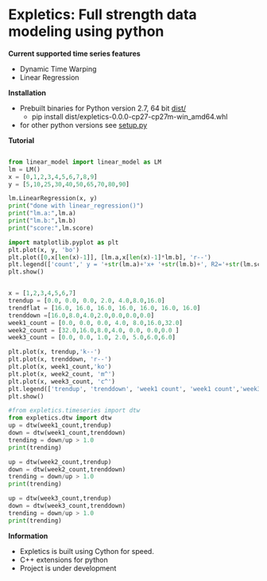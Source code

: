 # Expletics: Full strength data modeling using python

**Current supported time series features**
* Dynamic Time Warping
* Linear Regression

**Installation**
* Prebuilt binaries for Python version 2.7, 64 bit [dist/](https://github.com/jaredbebb/expletics/tree/master/expletics/dist)
  * pip install dist/expletics-0.0.0-cp27-cp27m-win_amd64.whl
* for other python versions see [setup.py](https://github.com/jaredbebb/expletics/blob/master/expletics/setup.py)


**Tutorial**

```python

from linear_model import linear_model as LM
lm = LM()
x = [0,1,2,3,4,5,6,7,8,9]
y = [5,10,25,30,40,50,65,70,80,90]

lm.LinearRegression(x, y)
print("done with linear_regression()")
print("lm.a:",lm.a)
print("lm.b:",lm.b)
print("score:",lm.score)

import matplotlib.pyplot as plt
plt.plot(x, y, 'bo')
plt.plot([0,x[len(x)-1]], [lm.a,x[len(x)-1]*lm.b], 'r--')
plt.legend(['count',' y = '+str(lm.a)+'x+ '+str(lm.b)+', R2='+str(lm.score)], loc='upper left')
plt.show()


x = [1,2,3,4,5,6,7]
trendup = [0.0, 0.0, 0.0, 2.0, 4.0,8.0,16.0]
trendflat = [16.0, 16.0, 16.0, 16.0, 16.0, 16.0, 16.0]
trenddown =[16.0,8.0,4.0,2.0,0.0,0.0,0.0]
week1_count = [0.0, 0.0, 0.0, 4.0, 8.0,16.0,32.0]
week2_count = [32.0,16.0,8.0,4.0, 0.0, 0.0,0.0 ]
week3_count = [0.0, 0.0, 1.0, 2.0, 5.0,6.0,6.0]

plt.plot(x, trendup,'k--')
plt.plot(x, trenddown, 'r--')
plt.plot(x, week1_count,'ko')
plt.plot(x, week2_count, 'm^')
plt.plot(x, week3_count, 'c^')
plt.legend(['trendup', 'trenddown', 'week1 count', 'week1 count','week3 count'], loc='center left',bbox_to_anchor=(1, 0.5))
plt.show()

#from expletics.timeseries import dtw
from expletics.dtw import dtw
up = dtw(week1_count,trendup)
down = dtw(week1_count,trenddown)
trending = down/up > 1.0
print(trending)

up = dtw(week2_count,trendup)
down = dtw(week2_count,trenddown)
trending = down/up > 1.0
print(trending)

up = dtw(week3_count,trendup)
down = dtw(week3_count,trenddown)
trending = down/up > 1.0
print(trending)

```

**Information**
* Expletics is built using Cython for speed.
* C++ extensions for python
* Project is under development